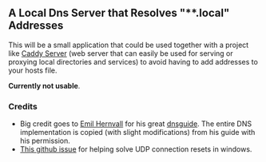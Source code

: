 ## A Local Dns Server that Resolves "**.local" Addresses

This will be a small application that could be used together with a project like [Caddy Server][caddy] (web server that can easily be used for serving or proxying local directories and services) to avoid having to add addresses to your hosts file.

**Currently not usable**.

### Credits

* Big credit goes to [Emil Hernvall][emil] for his great [dnsguide][]. The entire DNS implementation is copied (with slight modifications) from his guide with his permission.
* [This github issue][issue391] for helping solve UDP connection resets in windows.

[caddy]: https://caddyserver.com/
[issue391]: https://github.com/mokeyish/smartdns-rs/issues/391
[emil]: https://github.com/EmilHernvall
[dnsguide]: https://github.com/EmilHernvall/dnsguide